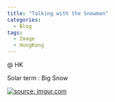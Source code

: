 ```yaml
---
title: "Talking with the Snowman"
categories:
  - Blog
tags:
  - Image
  - HongKong
---
```


@ HK

Solar term :  Big Snow

<a href="https://imgur.com/rfvL9v0"><img src="https://i.imgur.com/rfvL9v0.jpg" title="source: imgur.com" /></a>

<script src="https://utteranc.es/client.js"
        repo="serendipityinlife/serendipityinlife.github.io"
        issue-term="pathname"
        theme="github-light"
        crossorigin="anonymous"
        async>
</script>

